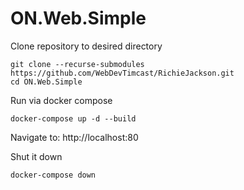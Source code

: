 # ON.Web.Simple

Clone repository to desired directory

```console
git clone --recurse-submodules https://github.com/WebDevTimcast/RichieJackson.git
cd ON.Web.Simple
```
Run via docker compose

```console
docker-compose up -d --build
```

Navigate to:
http://localhost:80

Shut it down

```console
docker-compose down
```
